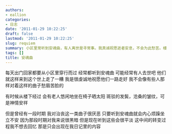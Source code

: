 ```yaml
---
authors:
- eallion
categories:
- 日志
date: '2011-01-29 10:22:25'
draft: false
lastmod: '2011-01-29 10:22:25'
slug: requiem
summary: 小区里常听到安魂曲，有人离世是寻常事。我真诚祝愿逝者安息，不会为此愁苦。楼下晒太阳的老人面容沧桑却安宁。曾因个人低谷厌恶丧乐，如今已能平静面对，中间的痛苦转变只留存在私人日记里。
tags: []
title: 安魂曲
---
```


每天出门回家都要从小区里穿行而过
经常都听到安魂曲
可能经常有人去世吧
他们就这样来到这个世上走了一糟
我是很虔诚地祝愿他们一路走好
我不会像有些人那样对着这样的曲子愁眉苦脸的

有时候从楼下经过
会有老人悠闲地坐在椅子晒太阳
斑驳的发鬓，沧桑的皱纹，可是神情安祥

但是曾经有一段时期
我对治丧这一类曲子很厌恶
只要听到安魂曲就会内心烦躁坐立不安
因为那段时期对我来说很黑暗
但是现在听到这些会很平淡
这中间的转变过程我不想去回忆
那是只会出现在我日记里的内容